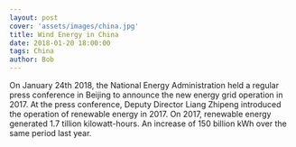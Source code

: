 ```yaml
---
layout: post
cover: 'assets/images/china.jpg'
title: Wind Energy in China
date: 2018-01-20 18:00:00
tags: China
author: Bob
---
```


<p>On January 24th 2018, the National Energy Administration held a regular press conference in Beijing to announce the new energy grid operation in 2017. At the press conference, Deputy Director Liang Zhipeng introduced the operation of renewable energy in 2017. On 2017, renewable energy generated 1.7 tillion kilowatt-hours. An increase of 150 billion kWh over the same period last year.</p>
<amp-img src="{{ site.baseurl }}assets/images/gov.png" width="656" height="400" layout="responsive" alt="" class="mb3"></amp-img>

<div id="container"></div>
<link rel="stylesheet" href="https://imsun.github.io/gitment/style/default.css">
<script src="https://imsun.github.io/gitment/dist/gitment.browser.js"></script>
<script>
    var gitment = new Gitment({
        id: '页面 ID', // 可选。这个选项不写（不是留空），默认为 location.href
        owner: 'zhuxilei',
        repo: 'Wind-Energy',
        oauth: {
            client_id: 'f0548e62579233c0b6eb',
            client_secret: '355b729d60dcb94f043f452617718a68db1091cf',
        },
     });
    gitment.render('container'); //container为你要显示评论的id
</script>
